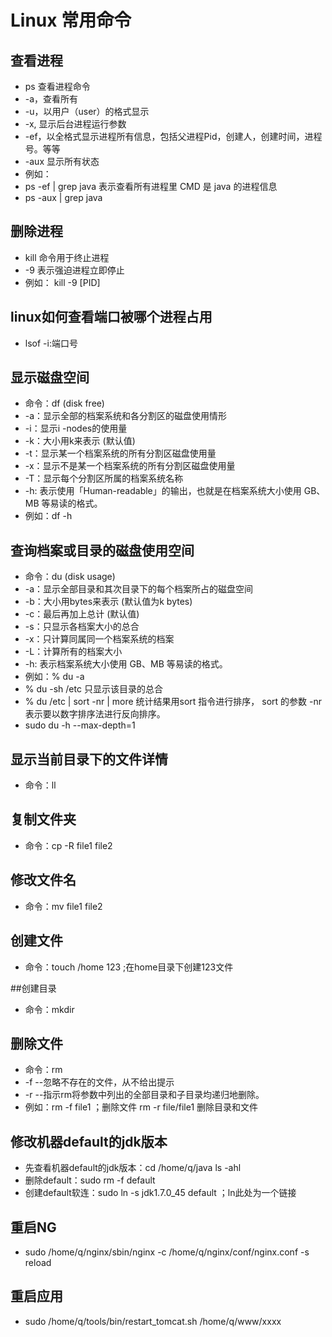 # Linux 常用命令

## 查看进程
* ps 查看进程命令
* -a，查看所有
* -u，以用户（user）的格式显示
* -x, 显示后台进程运行参数
* -ef，以全格式显示进程所有信息，包括父进程Pid，创建人，创建时间，进程号。等等
* -aux 显示所有状态
* 例如：
* ps -ef | grep java    表示查看所有进程里 CMD 是 java 的进程信息
* ps -aux | grep java

## 删除进程
* kill 命令用于终止进程
* -9 表示强迫进程立即停止
* 例如： kill -9 [PID]

## linux如何查看端口被哪个进程占用
* lsof -i:端口号

## 显示磁盘空间
* 命令：df (disk free)
* -a：显示全部的档案系统和各分割区的磁盘使用情形
* -i：显示i -nodes的使用量
* -k：大小用k来表示 (默认值)
* -t：显示某一个档案系统的所有分割区磁盘使用量
* -x：显示不是某一个档案系统的所有分割区磁盘使用量
* -T：显示每个分割区所属的档案系统名称
* -h: 表示使用「Human-readable」的输出，也就是在档案系统大小使用 GB、MB 等易读的格式。
* 例如：df -h 

## 查询档案或目录的磁盘使用空间
* 命令：du (disk usage)
* -a：显示全部目录和其次目录下的每个档案所占的磁盘空间
* -b：大小用bytes来表示 (默认值为k bytes)
* -c：最后再加上总计 (默认值)
* -s：只显示各档案大小的总合
* -x：只计算同属同一个档案系统的档案
* -L：计算所有的档案大小
* -h: 表示档案系统大小使用 GB、MB 等易读的格式。
* 例如：% du -a
* % du -sh /etc 只显示该目录的总合
* % du /etc | sort -nr | more 统计结果用sort 指令进行排序， sort 的参数 -nr 表示要以数字排序法进行反向排序。
* sudo du -h --max-depth=1

## 显示当前目录下的文件详情
* 命令：ll

## 复制文件夹
* 命令：cp -R file1 file2

## 修改文件名
* 命令：mv file1 file2 

## 创建文件
* 命令：touch /home 123 ;在home目录下创建123文件

##创建目录
* 命令：mkdir

## 删除文件
* 命令：rm
* -f  --忽略不存在的文件，从不给出提示
* -r --指示rm将参数中列出的全部目录和子目录均递归地删除。
* 例如：rm -f file1 ；删除文件   rm -r file/file1 删除目录和文件

## 修改机器default的jdk版本
* 先查看机器default的jdk版本：cd /home/q/java    ls -ahl
* 删除default：sudo rm -f default
* 创建default软连：sudo ln -s jdk1.7.0_45 default ；ln此处为一个链接

## 重启NG
* sudo /home/q/nginx/sbin/nginx -c /home/q/nginx/conf/nginx.conf -s reload

## 重启应用
* sudo /home/q/tools/bin/restart_tomcat.sh /home/q/www/xxxx
